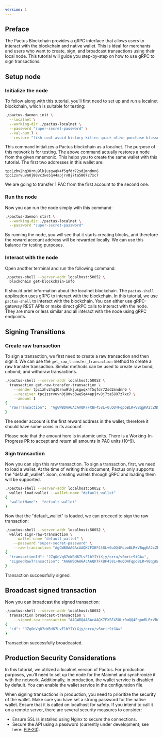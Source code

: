 ```yaml
---
version: 1
---
```


## Preface

The Pactus Blockchain provides a gRPC interface that allows users to interact with the blockchain and native wallet.
This is ideal for merchants and users who want to create, sign, and broadcast transactions using their local node.
This tutorial will guide you step-by-step on how to use gRPC to sign transactions.

## Setup node

### Initialize the node

To follow along with this tutorial, you'll first need to set up and run a localnet blockchain, which is suitable for testing:

```bash
./pactus-daemon init \
  --localnet \
  --working-dir ./pactus-localnet \
  --password "super-secret-password" \
  --val-num 7 \
  --restore "fish cool avoid history kitten quick olive purchase blossom grocery cool treat"
```

This command initializes a Pactus blockchain as a localnet.
The purpose of this network is for testing.
The above command actually restores a node from the given mnemonic.
This helps you to create the same wallet with this tutorial. The first two addresses in this wallet are:

```text
tpc1zhv2hq30rnu9lkjusgwqk4f5qfdr72sd2mndnn6
tpc1zsrvuvn0j80vc3we5q44apjrv8j7ta5807z7xc7
```

We are going to transfer 1 PAC from the first account to the second one.

### Run the node

Now you can run the node simply with this command:

```bash
./pactus-daemon start \
  --working-dir ./pactus-localnet \
  --password "super-secret-password"
```

By running the node, you will see that it starts creating blocks, and
therefore the reward account address will be rewarded locally.
We can use this balance for testing purposes.

### Interact with the node

Open another terminal and run the following command:

```bash
./pactus-shell --server-addr localhost:50052 \
  blockchain get-blockchain-info
```

It should print information about the localnet blockchain.
The `pactus-shell` application uses gRPC to interact with the blockchain.
In this tutorial, we use `pactus-shell` to interact with the blockchain.
You can either use gRPC-gateway REST APIs or make direct gRPC calls to interact with the node.
They are more or less similar and all interact with the node using gRPC endpoints.

## Signing Transitions

### Create raw transaction

To sign a transaction, we first need to create a raw transaction and then sign it.
We can use the `get_raw_transfer_transaction` method to create a raw transfer transaction.
Similar methods can be used to create raw bond, unbond, and withdraw transactions.

```bash
./pactus-shell --server-addr localhost:50052 \
  transaction get-raw-transfer-transaction \
    --sender tpc1zhv2hq30rnu9lkjusgwqk4f5qfdr72sd2mndnn6 \
    --receiver tpc1zsrvuvn0j80vc3we5q44apjrv8j7ta5807z7xc7 \
    --amount 1
{
  "rawTransaction":  "AgGWBQAA6AcAAQK7FXBF458L+0uQQ4FqpoBLR+VBqgKA2cZN8jvZiLs0BWvQyGw8vL7Q7wE="
}
```

The sender account is the first reward address in the wallet, therefore it should have some coins in its account.

<i class="fa-solid fa-triangle-exclamation"></i> Please note that the amount here is in atomic units.
There is a Working-In-Progress PR to accept and return all amounts in PAC units (10^9).

### Sign transaction

Now you can sign this raw transaction. To sign a transaction, first, we need to load a wallet.
At the time of writing this document, Pactus only supports the "default_wallet".
Soon, creating wallets through gRPC and loading them will be supported.

```bash
./pactus-shell --server-addr localhost:50052 \
  wallet load-wallet --wallet-name "default_wallet"
{
  "walletName":  "default_wallet"
}
```

Now that the "default_wallet" is loaded, we can proceed to sign the raw transaction:

```bash
./pactus-shell --server-addr localhost:50052 \
  wallet sign-raw-transaction \
    --wallet-name "default_wallet" \
    --password "super-secret-password" \
    --raw-transaction "AgGWBQAA6AcAAQK7FXBF458L+0uQQ4FqpoBLR+VBqgKA2cZN8jvZiLs0BWvQyGw8vL7Q7wE="
{
  "transactionId": "JZqOnVq87eWBd67LvF1bYIYiXjy/orru/vSmrir9iGA=",
  "signedRawTransaction": "AAGWBQAA6AcAAQK7FXBF458L+0uQQ4FqpoBLR+VBqgKA2cZN8jvZiLs0BWvQyGw8vL7Q7wG0VVIZZ6CfW7J91B0lcw8Ji7+hgRbB88uT8pWyxf9cTqWGLL3sIbnNA1zQol+GtO6C645tYQYi6FWxtOcgYuurrsTapgSa911ZBuToQxJ8D5hj/BPqBiAtfMFwSWlXXbUKr4CGOCCPsA+IEAY0zVpxFa/bl3VMcZF4mgeAoJLZ3hcjz2leLJG9oVvNdwqvu0U="
}
```

Transaction successfully signed.

## Broadcast signed transaction

Now you can broadcast the signed transaction:

```bash
./pactus-shell --server-addr localhost:50052 \
  transaction broadcast-transaction \
    --signed-raw-transaction "AAGWBQAA6AcAAQK7FXBF458L+0uQQ4FqpoBLR+VBqgKA2cZN8jvZiLs0BWvQyGw8vL7Q7wG0VVIZZ6CfW7J91B0lcw8Ji7+hgRbB88uT8pWyxf9cTqWGLL3sIbnNA1zQol+GtO6C645tYQYi6FWxtOcgYuurrsTapgSa911ZBuToQxJ8D5hj/BPqBiAtfMFwSWlXXbUKr4CGOCCPsA+IEAY0zVpxFa/bl3VMcZF4mgeAoJLZ3hcjz2leLJG9oVvNdwqvu0U="
{
  "id": "JZqOnVq87eWBd67LvF1bYIYiXjy/orru/vSmrir9iGA="
}
```

Transaction successfully broadcasted.

## Production Security Considerations

In this tutorial, we utilized a localnet version of Pactus.
For production purposes, you'll need to set up the node for the Mainnet and synchronize it with the network.
Additionally, in production, the wallet service is disabled by default.
You can enable the wallet service in the configuration file.

When signing transactions in production, you need to prioritize the security of the wallet.
Make sure you have set a strong password for the native wallet.
Ensure that it is called on localhost for safety.
If you intend to call it on a remote server, there are several security measures to consider:

- Ensure SSL is installed using Nginx to secure the connections.
- Secure the API using a password (currently under development; see here: [PIP-20](https://pips.pactus.org/PIPs/pip-20)).
